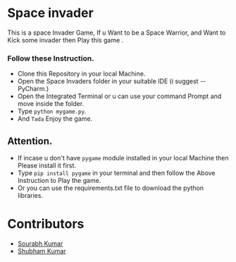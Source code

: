 # Space invader

This is a space Invader Game, If u Want to be a Space Warrior, and Want to Kick some invader then Play this game .

### Follow these Instruction.
- Clone this Repository in your local Machine.
- Open the Space Invaders folder in your suitable IDE (i suggest -- PyCharm.)
- Open the Integrated Terminal or u can use your command Prompt and move inside the folder. 
- Type ``python mygame.py``.
- And `Tada` Enjoy the game. 

## Attention.

- If incase u don't have ``pygame`` module installed in your local Machine then Please install it first.
- Type `pip install pygame` in your terminal and then follow the Above Instruction to Play the game.
- Or you can use the requirements.txt file to download the python libraries.
# Contributors

- <a href="https://github.com/skumardas267">Sourabh Kumar</a>
- <a href="https://github.com/shubham-sys">Shubham Kumar</a>

